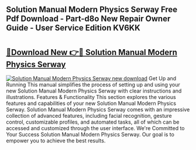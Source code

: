 ## Solution Manual Modern Physics Serway Free Pdf Download - Part-d8o New Repair Owner Guide - User Service Edition KV6KK

# <h2><a href="http://bc50867.oget.top/?id=Solution+Manual+Modern+Physics+Serway">🔗Download New 👉🔴 Solution Manual Modern Physics Serway</a></h2>

[![Solution Manual Modern Physics Serway new download](https://i.imgur.com/5g1atiW.png)](http://bc50867.oget.top/?id=Solution+Manual+Modern+Physics+Serway)
Get Up and Running This manual simplifies the process of setting up and using your new Solution Manual Modern Physics Serway with clear instructions and illustrations. Features & Functionality This section explores the various features and capabilities of your new Solution Manual Modern Physics Serway. Solution Manual Modern Physics Serway comes with an impressive collection of advanced features, including facial recognition, gesture control, customizable profiles, and automated tasks, all of which can be accessed and customized through the user interface. We're Committed to Your Success Solution Manual Modern Physics Serway. Our goal is to empower you to achieve the best results.
